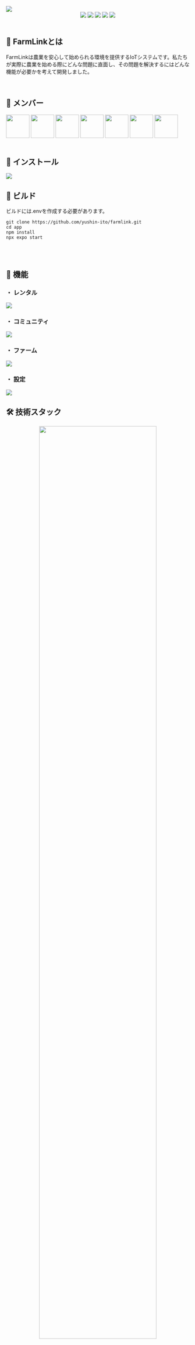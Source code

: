 <img src="https://github.com/yushin-ito/farmlink/assets/75526539/071d3fdf-371b-4469-bc4e-3b4d757c57e6" >

<div align="center">
  <img src="https://img.shields.io/badge/version-1.0.0-red.svg">
  <img src="https://img.shields.io/badge/platform-ios%20|%20android-orange.svg">
  <img src="https://img.shields.io/github/stars/yushin-ito/farmlink?color=yellow">
  <img src="https://img.shields.io/github/commit-activity/t/yushin-ito/farmlink">
  <img src="https://img.shields.io/badge/license-MIT-green">
</div>

<br>

<h2>📝 FarmLinkとは</h2>
<P>FarmLinkは農業を安心して始められる環境を提供するIoTシステムです。私たちが実際に農業を始める際にどんな問題に直面し、その問題を解決するにはどんな機能が必要かを考えて開発しました。</p>

<br>

<h2>👀 メンバー</h2>
<a href="https://github.com/yushin-ito"><img  src="https://avatars.githubusercontent.com/u/75526539?s=48&v=4" width="64px"></a>
<a href="https://github.com/chibana-kit"><img src="https://avatars.githubusercontent.com/u/108317630?v=4" width="64px"></a>
<a href="https://github.com/r02i31"><img src="https://avatars.githubusercontent.com/u/108317588?v=4" width="64px"></a>
<a href="https://github.com/HipsMaro"><img src="https://avatars.githubusercontent.com/u/108317599?v=4" width="64px"></a>
<a href="https://github.com/ihsikawa"><img src="https://avatars.githubusercontent.com/u/108317813?v=4" width="64px"></a>
<a href="https://github.com/Keisuke373"><img src="https://avatars.githubusercontent.com/u/108318002?v=4" width="64px"></a>
<a href="https://github.com/rikuma77"><img src="https://avatars.githubusercontent.com/u/108317556?v=4" width="64px"></a>

<br>
<br>

<h2>📱 インストール</h2>
<picture>
  <source media="(prefers-color-scheme: light)" srcset="https://github.com/yushin-ito/farmlink/assets/75526539/20f1749a-be0c-4baf-8814-642a7dcf9545">
  <source media="(prefers-color-scheme: dark)" srcset="https://github.com/yushin-ito/farmlink/assets/75526539/e7cbaab0-9ea5-42ee-9bca-2c9f25b71253">
  <img src="https://github.com/yushin-ito/farmlink/assets/75526539/20f1749a-be0c-4baf-8814-642a7dcf9545">
</picture>

<br>

<h2>🔧 ビルド</h2>
<p>ビルドには.envを作成する必要があります。</p>
<pre><code>git clone https://github.com/yushin-ito/farmlink.git<br>cd app<br>npm install<br>npx expo start</code></pre>


<br>
<br>

<h2>🚀 機能</h2>
<h3>・ レンタル</h3>
<picture>
  <source media="(prefers-color-scheme: light)" srcset="https://github.com/yushin-ito/farmlink/assets/75526539/7a55fb39-99b8-49c3-b7e4-d140156ba83e">
  <source media="(prefers-color-scheme: dark)" srcset="https://github.com/yushin-ito/farmlink/assets/75526539/a310f601-4b7b-401a-b638-89d44ca6fcdb">
  <img src="https://github.com/yushin-ito/farmlink/assets/75526539/7a55fb39-99b8-49c3-b7e4-d140156ba83e">
</picture>
<br>
<h3>・ コミュニティ</h3>
<picture>
  <source media="(prefers-color-scheme: light)" srcset="https://github.com/yushin-ito/farmlink/assets/75526539/d78d5ec3-d575-4990-b96b-d7e445bb9a4d">
  <source media="(prefers-color-scheme: dark)" srcset="https://github.com/yushin-ito/farmlink/assets/75526539/1b0f0ee5-6413-417b-a5cd-5dfb23d9a734">
  <img src="https://github.com/yushin-ito/farmlink/assets/75526539/d78d5ec3-d575-4990-b96b-d7e445bb9a4d">
</picture>
<br>
<h3>・ ファーム</h3>
<picture>
  <source media="(prefers-color-scheme: light)" srcset="https://github.com/yushin-ito/farmlink/assets/75526539/5ee157e9-44ad-4dc7-a4d7-059bcae9c1a8">
  <source media="(prefers-color-scheme: dark)" srcset="https://github.com/yushin-ito/farmlink/assets/75526539/e7bdf7a6-6653-40fd-b6a8-59e66f0f7f2b">
  <img src="https://github.com/yushin-ito/farmlink/assets/75526539/5ee157e9-44ad-4dc7-a4d7-059bcae9c1a8">
</picture>
<br>
<h3>・ 設定</h3>
<picture>
  <source media="(prefers-color-scheme: light)" srcset="https://github.com/yushin-ito/farmlink/assets/75526539/f7024c41-7911-4020-919a-c369a8108b68">
  <source media="(prefers-color-scheme: dark)" srcset="https://github.com/yushin-ito/farmlink/assets/75526539/45145bb9-9058-4471-83b9-a432d6499f94">
  <img src="https://github.com/yushin-ito/farmlink/assets/75526539/f7024c41-7911-4020-919a-c369a8108b68">
</picture>

<br>

<h2>🛠️ 技術スタック</h2>
<div align="center">
  <picture>
    <source media="(prefers-color-scheme: light)" srcset="https://github.com/yushin-ito/farmlink/assets/75526539/c75a5571-ca09-4200-b549-0a65cc8ab1a8">
    <source media="(prefers-color-scheme: dark)" srcset="https://github.com/yushin-ito/farmlink/assets/75526539/8d62bdb5-3e04-4306-9a1f-d49bd10787b5">
    <img src="https://github.com/yushin-ito/farmlink/assets/75526539/c75a5571-ca09-4200-b549-0a65cc8ab1a8" width="80%">
  </picture>
</div>

<br>

<h2>🌐 システム構成</h2>
<div align="center">
  <picture>
    <source media="(prefers-color-scheme: light)" srcset="https://github.com/yushin-ito/farmlink/assets/75526539/0042a76d-2c2c-42cf-afc9-82f38bcbc42b">
    <source media="(prefers-color-scheme: dark)" srcset="https://github.com/yushin-ito/farmlink/assets/75526539/18166ec1-2eaf-4295-bf64-01cf2044d56a">
    <img src="https://github.com/yushin-ito/farmlink/assets/75526539/0042a76d-2c2c-42cf-afc9-82f38bcbc42b" width="80%">
  </picture>
</div>

<br>

<h2>📊 ER図</h2>
<picture>
  <source media="(prefers-color-scheme: light)" srcset="https://github.com/yushin-ito/farmlink/assets/75526539/b1ee2622-bcdf-48ea-9ab0-e6bbd97f96df">
  <source media="(prefers-color-scheme: dark)" srcset="https://github.com/yushin-ito/farmlink/assets/75526539/505475dd-5043-40de-911b-8aefeddd3b9b">
  <img src="https://github.com/yushin-ito/farmlink/assets/75526539/b1ee2622-bcdf-48ea-9ab0-e6bbd97f96df">
</picture>
<br>

<h2>✅ Todo</h2>
<ul>
  <li>Victoryを用いたグラフ表示</li>
  <li>レンタルの絞り込み機能</li>
  <li>パスワードリセット機能</li>
</ul>

<br>

<h2>📜 ライセンス</h2>
<a href="https://github.com/yushin-ito/farmlink/blob/main/LICENSE">MIT License<a>
